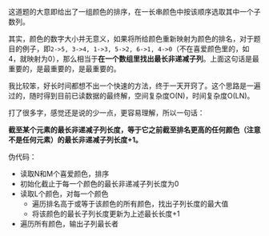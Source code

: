 <!--
2021-03-29 00:23:37 +0800
monotonic sub-list
-->

这道题的大意即给出了一组颜色的排序，在一长串颜色中按该顺序选取其中一个子数列。

其实，颜色的数字大小并无意义，如果将所给颜色重新映射为颜色的排名，对于题目的例子，即`2->5, 3->4, 1->3, 5->2, 6->1, 4->0`（不在喜爱颜色里的，如4，就映射为0），那么相当于**在一个数组里找出最长非递减子列**。上面这句话是最重要的，是最重要的，是最重要的。

我比较笨，好长时间都想不出一个快速的方法，终于一天开窍了。这个思路是一遍过的，随时得到目前已读数据的最终解，空间复杂度O(N)，时间复杂度O(LN)。

打了很多字，感觉还是说的少一点，更容易理解，所以一句话：

**截至某个元素的最长非递减子列长度，等于它之前截至排名更高的任何颜色（注意不是任何元素）的最长非递减子列长度+1。**

伪代码：

- 读取N和M个喜爱颜色，排序
- 初始化截止于每一个颜色的最长非递减子列长度为0
- 读取L个颜色，对每一个颜色
  - 遍历排名高于或等于该颜色的所有颜色，找出子列长度的最大值
  - 将该颜色的最长子列长度更新为上述最长长度+1
- 遍历所有颜色，输出子列最长者
